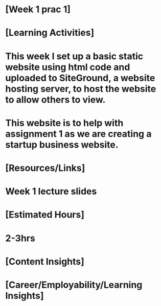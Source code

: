 # [Week 1 prac 1]
# [Learning Activities]
# This week I set up a basic static website using html code and uploaded to SiteGround, a website hosting server, to host the website to allow others to view.
# This website is to help with assignment 1 as we are creating a startup business website.
# [Resources/Links]
# Week 1 lecture slides
# [Estimated Hours]
# 2-3hrs
# [Content Insights]
# 
# [Career/Employability/Learning Insights]
# 
